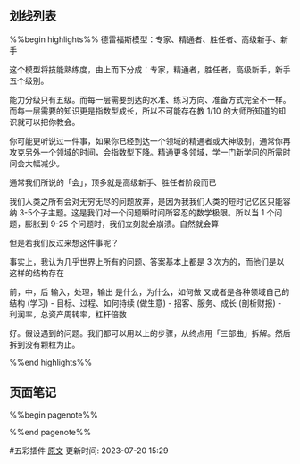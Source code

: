 ## 划线列表
%%begin highlights%%
德雷福斯模型：专家、精通者、胜任者、高级新手、新手

这个模型将技能熟练度，由上而下分成：专家，精通者，胜任者，高级新手，新手五个级别。

能力分级只有五级。而每一层需要到达的水准、练习方向、准备方式完全不一样。而每一层需要的知识更是指数型成长，所以不可能存在教 1/10 的大师所知道的知识就可以把你教会。

你可能更听说过一件事，如果你已经到达一个领域的精通者或大神级别，通常你再攻克另外一个领域的时间，会指数型下降。精通更多领域，学一门新学问的所需时间会大幅减少。

通常我们所说的「会」，顶多就是高级新手、胜任者阶段而已

我们人类之所有会对无穷无尽的问题放弃，是因为我我们人类的短时记忆区只能容纳 3-5个子主题。这是我们对一个问题瞬时间所容忍的数学极限。所以当 1 个问题，膨胀到 9-25 个问题时，我们立刻就会崩溃。自然就会算

但是若我们反过来想这件事呢？

事实上，我认为几乎世界上所有的问题、答案基本上都是 3 次方的，而他们是以这样的结构存在

前，中，后
输入，处理，输出
是什么，为什么，如何做
又或者是各种领域自己的结构
(学习) - 目标、过程、如何持续
(做生意) - 招客、服务、成长
(剖析财报) - 利润率，总资产周转率，杠杆倍数

好。假设遇到的问题。我们都可以用以上的步骤，从终点用「三部曲」拆解。然后拆到没有颗粒为止。

%%end highlights%%

## 页面笔记
%%begin pagenote%%

%%end pagenote%%

 #五彩插件 [原文](https://github.com/xdite/learn-hack/blob/master/10.md)
更新时间: 2023-07-20 15:29